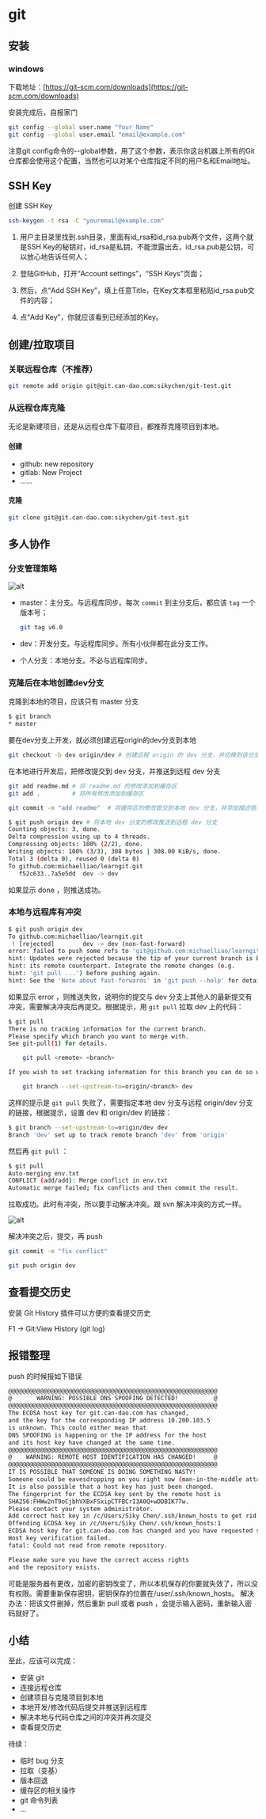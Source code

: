 # git

## 安装

### windows

下载地址：[https://git-scm.com/downloads](https://git-scm.com/downloads)

安装完成后，自报家门

``` bash
git config --global user.name "Your Name"
git config --global user.email "email@example.com"
```

注意git config命令的--global参数，用了这个参数，表示你这台机器上所有的Git仓库都会使用这个配置，当然也可以对某个仓库指定不同的用户名和Email地址。

## SSH Key

创建 SSH Key

``` bash
ssh-keygen -t rsa -C "youremail@example.com"
```

1. 用户主目录里找到.ssh目录，里面有id_rsa和id_rsa.pub两个文件，这两个就是SSH Key的秘钥对，id_rsa是私钥，不能泄露出去，id_rsa.pub是公钥，可以放心地告诉任何人；

2. 登陆GitHub，打开“Account settings”，“SSH Keys”页面；

3. 然后，点“Add SSH Key”，填上任意Title，在Key文本框里粘贴id_rsa.pub文件的内容；

4. 点“Add Key”，你就应该看到已经添加的Key。

## 创建/拉取项目

### 关联远程仓库（不推荐）

``` bash
git remote add origin git@git.can-dao.com:sikychen/git-test.git
```

### 从远程仓库克隆

无论是新建项目，还是从远程仓库下载项目，都推荐克隆项目到本地。

#### 创建

- github: new repository
- gitlab: New Project
- ......

#### 克隆

``` bash
git clone git@git.can-dao.com:sikychen/git-test.git
```

## 多人协作

### 分支管理策略

![alt](./image/0.png)

- master：主分支。与远程库同步。每次 `commit` 到主分支后，都应该 `tag` 一个版本号；

  ``` bash
  git tag v6.0
  ```

- dev：开发分支。与远程库同步。所有小伙伴都在此分支工作。
- 个人分支：本地分支。不必与远程库同步。

### 克隆后在本地创建dev分支

克隆到本地的项目，应该只有 master 分支

``` bash
$ git branch
* master
```

要在dev分支上开发，就必须创建远程origin的dev分支到本地

``` bash
git checkout -b dev origin/dev # 创建远程 origin 的 dev 分支，并切换到该分支
```

在本地进行开发后，把修改提交到 dev 分支，并推送到远程 dev 分支

``` bash
git add readme.md # 将 readme.md 的修改添加到缓存区
git add .         # 将所有修改添加到缓存区

git commit -m "add readme"  # 将缓存区的修改提交到本地 dev 分支，并添加描述信息

$ git push origin dev # 将本地 dev 分支的修改推送到远程 dev 分支
Counting objects: 3, done.
Delta compression using up to 4 threads.
Compressing objects: 100% (2/2), done.
Writing objects: 100% (3/3), 308 bytes | 308.00 KiB/s, done.
Total 3 (delta 0), reused 0 (delta 0)
To github.com:michaelliao/learngit.git
   f52c633..7a5e5dd  dev -> dev
```

如果显示 done ，则推送成功。

### 本地与远程库有冲突

``` bash
$ git push origin dev
To github.com:michaelliao/learngit.git
 ! [rejected]        dev -> dev (non-fast-forward)
error: failed to push some refs to 'git@github.com:michaelliao/learngit.git'
hint: Updates were rejected because the tip of your current branch is behind
hint: its remote counterpart. Integrate the remote changes (e.g.
hint: 'git pull ...') before pushing again.
hint: See the 'Note about fast-forwards' in 'git push --help' for details.
```

如果显示 error ，则推送失败，说明你的提交与 dev 分支上其他人的最新提交有冲突，需要解决冲突后再提交。根据提示，用 `git pull` 拉取 dev 上的代码：

``` bash
$ git pull
There is no tracking information for the current branch.
Please specify which branch you want to merge with.
See git-pull(1) for details.

    git pull <remote> <branch>

If you wish to set tracking information for this branch you can do so with:

    git branch --set-upstream-to=origin/<branch> dev
```

这样的提示是 `git pull` 失败了，需要指定本地 dev 分支与远程 origin/dev 分支的链接，根据提示，设置 dev 和 origin/dev 的链接：

``` bash
$ git branch --set-upstream-to=origin/dev dev
Branch 'dev' set up to track remote branch 'dev' from 'origin'
```

然后再 `git pull` ：

``` bash
$ git pull
Auto-merging env.txt
CONFLICT (add/add): Merge conflict in env.txt
Automatic merge failed; fix conflicts and then commit the result.
```

拉取成功。此时有冲突，所以要手动解决冲突。跟 svn 解决冲突的方式一样。

![alt](./image/1.png)

解决冲突之后，提交，再 push

``` bash
git commit -m "fix conflict"

git push origin dev
```

## 查看提交历史

安装 Git History 插件可以方便的查看提交历史

F1 -> Git:View History (git log)

## 报错整理

push 的时候报如下错误

``` bash
@@@@@@@@@@@@@@@@@@@@@@@@@@@@@@@@@@@@@@@@@@@@@@@@@@@@@@@@@@@
@       WARNING: POSSIBLE DNS SPOOFING DETECTED!          @
@@@@@@@@@@@@@@@@@@@@@@@@@@@@@@@@@@@@@@@@@@@@@@@@@@@@@@@@@@@
The ECDSA host key for git.can-dao.com has changed,
and the key for the corresponding IP address 10.200.103.5
is unknown. This could either mean that
DNS SPOOFING is happening or the IP address for the host
and its host key have changed at the same time.
@@@@@@@@@@@@@@@@@@@@@@@@@@@@@@@@@@@@@@@@@@@@@@@@@@@@@@@@@@@
@    WARNING: REMOTE HOST IDENTIFICATION HAS CHANGED!     @
@@@@@@@@@@@@@@@@@@@@@@@@@@@@@@@@@@@@@@@@@@@@@@@@@@@@@@@@@@@
IT IS POSSIBLE THAT SOMEONE IS DOING SOMETHING NASTY!
Someone could be eavesdropping on you right now (man-in-the-middle attack)!
It is also possible that a host key has just been changed.
The fingerprint for the ECDSA key sent by the remote host is
SHA256:FHWw2nT9oCjbhVXBxFSxipCTFBCrI3A0Q+wDDBIK77w.
Please contact your system administrator.
Add correct host key in /c/Users/Siky Chen/.ssh/known_hosts to get rid of this message.
Offending ECDSA key in /c/Users/Siky Chen/.ssh/known_hosts:1
ECDSA host key for git.can-dao.com has changed and you have requested strict checking.
Host key verification failed.
fatal: Could not read from remote repository.

Please make sure you have the correct access rights
and the repository exists.
```

可能是服务器有更改，加密的密钥改变了，所以本机保存的你要就失效了，所以没有权限。需要重新保存密钥，密钥保存的位置在/user/.ssh/known_hosts。
解决办法：把该文件删掉，然后重新 pull 或者 push ，会提示输入密码，重新输入密码就好了。

## 小结

至此，应该可以完成：

- 安装 git
- 连接远程仓库
- 创建项目与克隆项目到本地
- 本地开发/修改代码后提交并推送到远程库
- 解决本地与代码仓库之间的冲突并再次提交
- 查看提交历史

待续：

- 临时 bug 分支
- 拉取（变基）
- 版本回退
- 缓存区的相关操作
- git 命令列表
- ...
